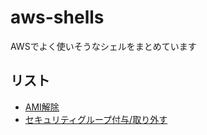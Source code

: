 # aws-shells
AWSでよく使いそうなシェルをまとめています
## リスト
- [AMI解除](./remove-ami/)
- [セキュリティグループ付与/取り外す](./modify-sg)

